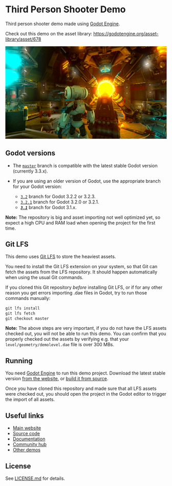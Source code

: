 # Third Person Shooter Demo

Third person shooter demo made using [Godot Engine](https://godotengine.org).

Check out this demo on the asset library: https://godotengine.org/asset-library/asset/678

![Screenshot of TPS demo](screenshots/screenshot.png)

## Godot versions

- The [`master`](https://github.com/godotengine/tps-demo) branch is compatible with the latest stable Godot version (currently 3.3.x).
- If you are using an older version of Godot, use the appropriate branch for your Godot version:

  - [`3.2`](https://github.com/godotengine/tps-demo/tree/3.2) branch
  for Godot 3.2.2 or 3.2.3.
  - [`3.2.1`](https://github.com/godotengine/tps-demo/tree/3.2.1) branch
  for Godot 3.2.0 or 3.2.1.
  - [***`3.1`***](https://github.com/godotengine/tps-demo/tree/3.1) branch
  for Godot 3.1.x.

**Note:** The repository is big and asset importing not well optimized yet, so expect
a high CPU and RAM load when opening the project for the first time.

## Git LFS

This demo uses [Git LFS](https://git-lfs.github.com/) to store the heaviest assets.

You need to install the Git LFS extension on your system, so that Git can fetch the
assets from the LFS repository. It should happen automatically when using the usual
Git commands.

If you cloned this Git repository *before* installing Git LFS, or if for any other
reason you get errors importing .dae files in Godot, try to run those commands
manually:

```text
git lfs install
git lfs fetch
git checkout master
```

**Note:** The above steps are very important, if you do not have the LFS assets
checked out, you will not be able to run this demo.
You can confirm that you properly checked out the assets by verifying e.g. that
your ``level/geometry/demolevel.dae`` file is over 300 MBs.

## Running

You need [Godot Engine](https://godotengine.org) to run this demo project.
Download the latest stable version [from the website](https://godotengine.org/download/),
or [build it from source](https://github.com/godotengine/godot).

Once you have cloned this repository and made sure that all LFS assets were
checked out, you should open the project in the Godot editor to trigger the
import of all assets.

## Useful links

- [Main website](https://godotengine.org)
- [Source code](https://github.com/godotengine/godot)
- [Documentation](http://docs.godotengine.org)
- [Community hub](https://godotengine.org/community)
- [Other demos](https://github.com/godotengine/godot-demo-projects)

## License

See [LICENSE.md](LICENSE.md) for details.
